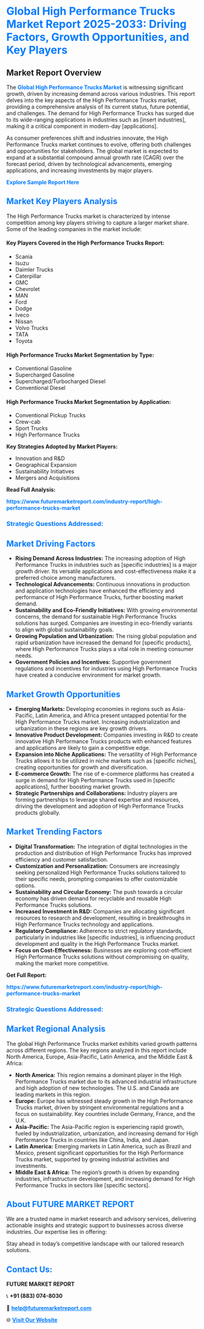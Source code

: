 <h1 style="color: #007BFF;">Global High Performance Trucks Market Report 2025-2033: Driving Factors, Growth Opportunities, and Key Players</h1>

<section id="overview">
<h2>Market Report Overview</h2>
<p>The <a href="https://www.futuremarketreport.com/industry-report/high-performance-trucks-market" style="color: #007BFF; text-decoration: none;"><strong>Global High Performance Trucks Market</strong></a> is witnessing significant growth, driven by increasing demand across various industries. This report delves into the key aspects of the High Performance Trucks market, providing a comprehensive analysis of its current status, future potential, and challenges. The demand for High Performance Trucks has surged due to its wide-ranging applications in industries such as [insert industries], making it a critical component in modern-day [applications].</p>
<p>As consumer preferences shift and industries innovate, the High Performance Trucks market continues to evolve, offering both challenges and opportunities for stakeholders. The global market is expected to expand at a substantial compound annual growth rate (CAGR) over the forecast period, driven by technological advancements, emerging applications, and increasing investments by major players.</p>
</section>

<section id="overview">
<p><a href="https://www.futuremarketreport.com/request-sample/reportId=126129" style="color: #007BFF; text-decoration: none;"><strong>Explore Sample Report Here</strong></a></p>
</section>

<section id="key-players">
<h2 style="color: #007BFF;">Market Key Players Analysis</h2>
<p>The High Performance Trucks market is characterized by intense competition among key players striving to capture a larger market share. Some of the leading companies in the market include:</p>
<h4>Key Players Covered in the High Performance Trucks Report:</h4>
<ul><li>Scania</li><li>Isuzu</li><li>Daimler Trucks</li><li>Caterpillar</li><li>GMC</li><li>Chevrolet</li><li>MAN</li><li>Ford</li><li>Dodge</li><li>Iveco</li><li>Nissan</li><li>Volvo Trucks</li><li>TATA</li><li>Toyota</li></ul>
<h4>High Performance Trucks Market Segmentation by Type:</h4>
<ul><li>Conventional Gasoline</li><li>Supercharged Gasoline</li><li>Supercharged/Turbocharged Diesel</li><li>Conventional Diesel</li></ul>

<h4>High Performance Trucks Market Segmentation by Application:</h4>
<ul><li>Conventional Pickup Trucks</li><li>Crew-cab</li><li>Sport Trucks</li><li>High Performance Trucks</li></ul>
<p><strong>Key Strategies Adopted by Market Players:</strong></p>
<ul>
<li>Innovation and R&D</li>
<li>Geographical Expansion</li>
<li>Sustainability Initiatives</li>
<li>Mergers and Acquisitions</li>
</ul>
</section>

<section>
<p><strong>Read Full Analysis: </strong></p><a href="https://www.futuremarketreport.com/industry-report/high-performance-trucks-market" style="color: #007BFF; text-decoration: none;"><strong>https://www.futuremarketreport.com/industry-report/high-performance-trucks-market</strong></a>
<h3 style="color: #007BFF;">Strategic Questions Addressed:</h3>
</section>

<section id="driving-factors">
<h2 style="color: #007BFF;">Market Driving Factors</h2>
<ul>
<li><strong>Rising Demand Across Industries:</strong> The increasing adoption of High Performance Trucks in industries such as [specific industries] is a major growth driver. Its versatile applications and cost-effectiveness make it a preferred choice among manufacturers.</li>
<li><strong>Technological Advancements:</strong> Continuous innovations in production and application technologies have enhanced the efficiency and performance of High Performance Trucks, further boosting market demand.</li>
<li><strong>Sustainability and Eco-Friendly Initiatives:</strong> With growing environmental concerns, the demand for sustainable High Performance Trucks solutions has surged. Companies are investing in eco-friendly variants to align with global sustainability goals.</li>
<li><strong>Growing Population and Urbanization:</strong> The rising global population and rapid urbanization have increased the demand for [specific products], where High Performance Trucks plays a vital role in meeting consumer needs.</li>
<li><strong>Government Policies and Incentives:</strong> Supportive government regulations and incentives for industries using High Performance Trucks have created a conducive environment for market growth.</li>
</ul>
</section>

<section id="growth-opportunities">
<h2 style="color: #007BFF;">Market Growth Opportunities</h2>
<ul>
<li><strong>Emerging Markets:</strong> Developing economies in regions such as Asia-Pacific, Latin America, and Africa present untapped potential for the High Performance Trucks market. Increasing industrialization and urbanization in these regions are key growth drivers.</li>
<li><strong>Innovative Product Development:</strong> Companies investing in R&D to create innovative High Performance Trucks products with enhanced features and applications are likely to gain a competitive edge.</li>
<li><strong>Expansion into Niche Applications:</strong> The versatility of High Performance Trucks allows it to be utilized in niche markets such as [specific niches], creating opportunities for growth and diversification.</li>
<li><strong>E-commerce Growth:</strong> The rise of e-commerce platforms has created a surge in demand for High Performance Trucks used in [specific applications], further boosting market growth.</li>
<li><strong>Strategic Partnerships and Collaborations:</strong> Industry players are forming partnerships to leverage shared expertise and resources, driving the development and adoption of High Performance Trucks products globally.</li>
</ul>
</section>

<section id="trending-factors">
<h2 style="color: #007BFF;">Market Trending Factors</h2>
<ul>
<li><strong>Digital Transformation:</strong> The integration of digital technologies in the production and distribution of High Performance Trucks has improved efficiency and customer satisfaction.</li>
<li><strong>Customization and Personalization:</strong> Consumers are increasingly seeking personalized High Performance Trucks solutions tailored to their specific needs, prompting companies to offer customizable options.</li>
<li><strong>Sustainability and Circular Economy:</strong> The push towards a circular economy has driven demand for recyclable and reusable High Performance Trucks solutions.</li>
<li><strong>Increased Investment in R&D:</strong> Companies are allocating significant resources to research and development, resulting in breakthroughs in High Performance Trucks technology and applications.</li>
<li><strong>Regulatory Compliance:</strong> Adherence to strict regulatory standards, particularly in industries like [specific industries], is influencing product development and quality in the High Performance Trucks market.</li>
<li><strong>Focus on Cost-Effectiveness:</strong> Businesses are exploring cost-efficient High Performance Trucks solutions without compromising on quality, making the market more competitive.</li>
</ul>
</section>

<section>
<p><strong>Get Full Report: </strong></p><a href="https://www.futuremarketreport.com/industry-report/high-performance-trucks-market" style="color: #007BFF; text-decoration: none;"><strong>https://www.futuremarketreport.com/industry-report/high-performance-trucks-market</strong></a>
<h3 style="color: #007BFF;">Strategic Questions Addressed:</h3>
</section>


<section id="regional-analysis">
<h2 style="color: #007BFF;">Market Regional Analysis</h2>
<p>The global High Performance Trucks market exhibits varied growth patterns across different regions. The key regions analyzed in this report include North America, Europe, Asia-Pacific, Latin America, and the Middle East & Africa:</p>
<ul>
<li><strong>North America:</strong> This region remains a dominant player in the High Performance Trucks market due to its advanced industrial infrastructure and high adoption of new technologies. The U.S. and Canada are leading markets in this region.</li>
<li><strong>Europe:</strong> Europe has witnessed steady growth in the High Performance Trucks market, driven by stringent environmental regulations and a focus on sustainability. Key countries include Germany, France, and the U.K.</li>
<li><strong>Asia-Pacific:</strong> The Asia-Pacific region is experiencing rapid growth, fueled by industrialization, urbanization, and increasing demand for High Performance Trucks in countries like China, India, and Japan.</li>
<li><strong>Latin America:</strong> Emerging markets in Latin America, such as Brazil and Mexico, present significant opportunities for the High Performance Trucks market, supported by growing industrial activities and investments.</li>
<li><strong>Middle East & Africa:</strong> The region’s growth is driven by expanding industries, infrastructure development, and increasing demand for High Performance Trucks in sectors like [specific sectors].</li>
</ul>
</section>

<footer>
<h2 style="color: #007BFF;">About FUTURE MARKET REPORT</h2>
<p>We are a trusted name in market research and advisory services, delivering actionable insights and strategic support to businesses across diverse industries. Our expertise lies in offering:</p>

<p>Stay ahead in today’s competitive landscape with our tailored research solutions.</p>

<h2 style="color: #007BFF;">Contact Us:</h2>
<p><strong>FUTURE MARKET REPORT</strong></p>
<p>📞 <strong>+91 (883) 074-8030</strong></p>
<p>📧 <strong><a href="mailto:help@futuremarketreport.com" style="color: #007BFF;">help@futuremarketreport.com</a></strong></p>
<p>🌐 <strong><a href="https://www.futuremarketreport.com/" style="color: #007BFF;">Visit Our Website</a></strong></p>
</footer>